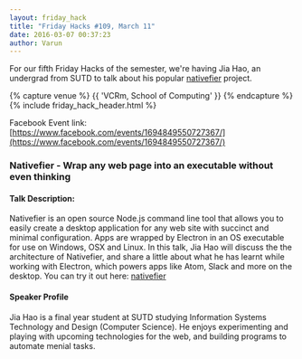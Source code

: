 ```yaml
---
layout: friday_hack
title: "Friday Hacks #109, March 11"
date: 2016-03-07 00:37:23
author: Varun
---
```


For our fifth Friday Hacks of the semester, we're having Jia Hao, an undergrad from SUTD to talk about his popular [nativefier](http://github.com/jiahaog/nativefier) project. 

{% capture venue %}
    {{ 'VCRm, School of Computing' }}
{% endcapture %}
{% include friday_hack_header.html %}


Facebook Event link: [https://www.facebook.com/events/1694849550727367/](https://www.facebook.com/events/1694849550727367/)

### Nativefier - Wrap any web page into an executable without even thinking

#### Talk Description:
Nativefier is an open source Node.js command line tool that allows you to easily create a desktop application for any web site with succinct and minimal configuration. Apps are wrapped by Electron in an OS executable for use on Windows, OSX and Linux. In this talk, Jia Hao will discuss the the architecture of Nativefier, and share a little about what he has learnt while working with Electron, which powers apps like Atom, Slack and more on the desktop. You can try it out here: [nativefier](https://github.com/jiahaog/nativefier)

#### Speaker Profile
Jia Hao is a final year student at SUTD studying Information Systems Technology and Design (Computer Science). He enjoys experimenting and playing with upcoming technologies for the web, and building programs to automate menial tasks.
